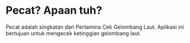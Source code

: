 # Pecat? Apaan tuh?
Pecat adalah singkatan dari Pertamina Cek Gelombang Laut. Aplikasi ini bertujuan untuk mengecek ketinggian gelombang laut.
